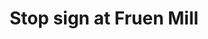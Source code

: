 ---
title: "Stop sign at Fruen Mill"
picture: "/assets/camera-roll/2008/06/2008-06-01-stop-sign-at-fruen-mill/fruen-mill-004.jpg"
thumbnail: "/assets/camera-roll/2008/06/2008-06-01-stop-sign-at-fruen-mill/fruen-mill-004-thumbnail.jpg"
tags:
  - photograph
  - Fruen Mill
  - railway
  - sign
  - urban exploration
  - Minneapolis
---
